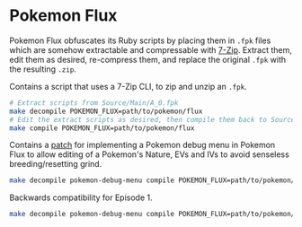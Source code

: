 # Pokemon Flux

Pokemon Flux obfuscates its Ruby scripts by placing them in `.fpk` files which are somehow extractable and compressable with [7-Zip](https://www.7-zip.org/). Extract them, edit them as desired, re-compress them, and replace the original `.fpk` with the resulting `.zip`.

Contains a script that uses a 7-Zip CLI, to zip and unzip an `.fpk`.

```sh
# Extract scripts from Source/Main/A_0.fpk
make decompile POKEMON_FLUX=path/to/pokemon/flux
# Edit the extract scripts as desired, then compile them back to Source/Main/A_0.fpk
make compile POKEMON_FLUX=path/to/pokemon/flux
```

Contains a [patch](pokemon-debug-menu-v1.patch) for implementing a Pokemon debug menu in Pokemon Flux to allow editing of a Pokemon's Nature, EVs and IVs to avoid senseless breeding/resetting grind.

```sh
make decompile pokemon-debug-menu compile POKEMON_FLUX=path/to/pokemon/flux
```

Backwards compatibility for Episode 1.

```sh
make decompile pokemon-debug-menu compile POKEMON_FLUX=path/to/pokemon/flux V1="true"
```
